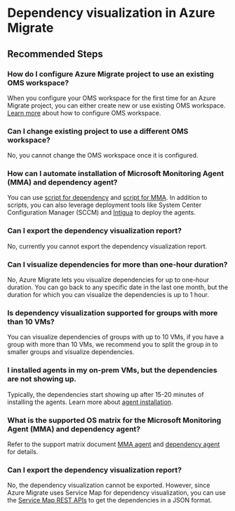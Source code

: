<properties
	pageTitle="Dependency visualization in Azure Migrate"
	description="Issues and guidance regarding dependency visualization in Azure Migrate"
	service="microsoft.migrate"
	resource="projects"
	authors="shijoy"
	ms.author="shijojoy"
	displayOrder=""
	selfHelpType="generic"
	supportTopicIds="32631899,32631900,32631902"
	resourceTags=""
	productPesIds="16348"
	cloudEnvironments="public"
	articleId="3b90d80e-a991-4984-8f86-ddcd06a9a551"
/>

# Dependency visualization in Azure Migrate

## **Recommended Steps**

### **How do I configure Azure Migrate project to use an existing OMS workspace?**
When you configure your OMS workspace for the first time for an Azure Migrate project, you can either create new or use existing OMS workspace. [Learn more](https://docs.microsoft.com/azure/migrate/how-to-create-group-machine-dependencies#associate-a-log-analytics-workspace) about how to configure OMS workspace.

### **Can I change existing project to use a different OMS workspace?**
No, you cannot change the OMS workspace once it is configured.

### **How can I automate installation of Microsoft Monitoring Agent (MMA) and dependency agent?**
You can use [script for dependency](https://docs.microsoft.com/azure/monitoring/monitoring-service-map-configure#installation-script-examples) and [script for MMA](https://gallery.technet.microsoft.com/scriptcenter/Install-OMS-Agent-with-2c9c99ab). In addition to scripts, you can also leverage deployment tools like System Center Configuration Manager (SCCM) and [Intigua](https://www.intigua.com/getting-started-intigua-for-azure-migration) to deploy the agents.

### **Can I export the dependency visualization report?**
No, currently you cannot export the dependency visualization report. 

### **Can I visualize dependencies for more than one-hour duration?**
No, Azure Migrate lets you visualize dependencies for up to one-hour duration. You can go back to any specific date in the last one month, but the duration for which you can visualize the dependencies is up to 1 hour.

### **Is dependency visualization supported for groups with more than 10 VMs?**
You can visualize dependencies of groups with up to 10 VMs, if you have a group with more than 10 VMs, we recommend you to split the group in to smaller groups and visualize dependencies.

### **I installed agents in my on-prem VMs, but the dependencies are not showing up.**
Typically, the dependencies start showing up after 15-20 minutes of installing the agents. Learn more about [agent installation](https://docs.microsoft.com/azure/migrate/how-to-create-group-machine-dependencies#download-and-install-the-vm-agents). 

### **What is the supported OS matrix for the Microsoft Monitoring Agent (MMA) and dependency agent?**
Refer to the support matrix document [MMA agent](https://docs.microsoft.com/azure/log-analytics/log-analytics-concept-hybrid#supported-windows-operating-systems) and [dependency agent](https://docs.microsoft.com/azure/monitoring/monitoring-service-map-configure#supported-windows-operating-systems) for details.

### **Can I export the dependency visualization report?**
No, the dependency visualization cannot be exported. However, since Azure Migrate uses Service Map for dependency visualization, you can use the [Service Map REST APIs](https://docs.microsoft.com/rest/api/servicemap/machines/listconnections) to get the dependencies in a JSON format.

